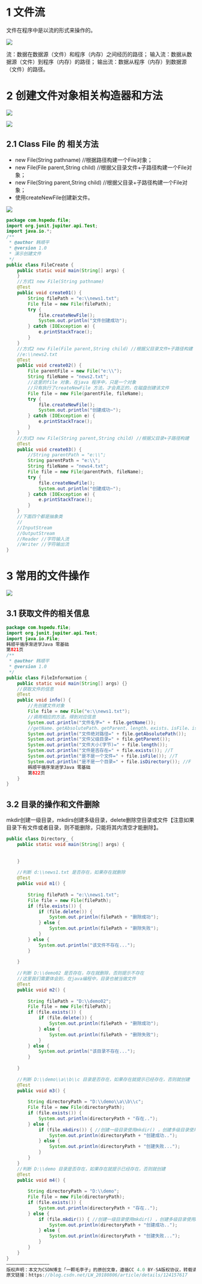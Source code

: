 # 1 文件流

文件在程序中是以流的形式来操作的。

![](https://img-blog.csdnimg.cn/adf497d631fe4ee4b1ba7251ad891b4f.png?x-oss-process=image/watermark,type_d3F5LXplbmhlaQ,shadow_50,text_Q1NETiBA5aWI5pav5p2O5YWI55Sf,size_19,color_FFFFFF,t_70,g_se,x_16)

流：数据在数据源（文件）和程序（内存）之间经历的路径；
输入流：数据从数据源（文件）到程序（内存）的路径；
输出流：数据从程序（内存）到数据源（文件）的路径。


# 2 创建文件对象相关构造器和方法

![](https://img-blog.csdnimg.cn/a62db3db08a54f7bb37af74bc9b1bb7a.png?x-oss-process=image/watermark,type_d3F5LXplbmhlaQ,shadow_50,text_Q1NETiBA5aWI5pav5p2O5YWI55Sf,size_12,color_FFFFFF,t_70,g_se,x_16)

![](https://img-blog.csdnimg.cn/07ccb499d608415ca5b15f0837cb4f71.png?x-oss-process=image/watermark,type_d3F5LXplbmhlaQ,shadow_50,text_Q1NETiBA5aWI5pav5p2O5YWI55Sf,size_7,color_FFFFFF,t_70,g_se,x_16)


## 2.1 Class File 的 相关方法

- new File(String pathname) //根据路径构建一个File对象；
- new File(File parent,String child) //根据父目录文件+子路径构建一个File对象；
- new File(String parent,String child) //根据父目录+子路径构建一个File对象；
- 使用createNewFile创建新文件。

![](image/Pasted%20image%2020230425150201.png)

```java
package com.hspedu.file;
import org.junit.jupiter.api.Test;
import java.io.*;
/**
 * @author 韩顺平
 * @version 1.0
 * 演示创建文件
 */
public class FileCreate {
    public static void main(String[] args) {
    }
    //方式1 new File(String pathname)
    @Test
    public void create01() {
        String filePath = "e:\\news1.txt";
        File file = new File(filePath);
        try {
            file.createNewFile();
            System.out.println("文件创建成功");
        } catch (IOException e) {
            e.printStackTrace();
        }
    }
    //方式2 new File(File parent,String child) //根据父目录文件+子路径构建
    //e:\\news2.txt
    @Test
    public void create02() {
        File parentFile = new File("e:\\");
        String fileName = "news2.txt";
        //这里的file 对象，在java 程序中，只是一个对象
        //只有执行了createNewFile 方法，才会真正的，在磁盘创建该文件
        File file = new File(parentFile, fileName);
        try {
            file.createNewFile();
            System.out.println("创建成功~");
        } catch (IOException e) {
            e.printStackTrace();
        }
    }
    //方式3 new File(String parent,String child) //根据父目录+子路径构建
    @Test
    public void create03() {
        //String parentPath = "e:\\";
        String parentPath = "e:\\";
        String fileName = "news4.txt";
        File file = new File(parentPath, fileName);
        try {
            file.createNewFile();
            System.out.println("创建成功~");
        } catch (IOException e) {
            e.printStackTrace();
        }
    }
    //下面四个都是抽象类
    //
    //InputStream
    //OutputStream
    //Reader //字符输入流
    //Writer //字符输出流
}
```


# 3 常用的文件操作

![](image/Pasted%20image%2020230422212530.png)

## 3.1 获取文件的相关信息

```java
package com.hspedu.file;
import org.junit.jupiter.api.Test;
import java.io.File;
韩顺平循序渐进学Java 零基础
第821页
/**
 * @author 韩顺平
 * @version 1.0
 */
public class FileInformation {
    public static void main(String[] args) {}
    //获取文件的信息
    @Test
    public void info() {
        //先创建文件对象
        File file = new File("e:\\news1.txt");
        //调用相应的方法，得到对应信息
        System.out.println("文件名字=" + file.getName());
        //getName、getAbsolutePath、getParent、length、exists、isFile、isDirectory
        System.out.println("文件绝对路径=" + file.getAbsolutePath());
        System.out.println("文件父级目录=" + file.getParent());
        System.out.println("文件大小(字节)=" + file.length());
        System.out.println("文件是否存在=" + file.exists()); //T
        System.out.println("是不是一个文件=" + file.isFile()); //T
        System.out.println("是不是一个目录=" + file.isDirectory()); //F
        韩顺平循序渐进学Java 零基础
        第822页
    }
}
```


## 3.2 目录的操作和文件删除
 mkdir创建一级目录，mkdirs创建多级目录，delete删除空目录或文件【注意如果目录下有文件或者目录，则不能删除，只能将其内清空才能删除】。

```JAVA
public class Directory_ {
    public static void main(String[] args) {
 
        
    }
 
    //判断 d:\\news1.txt 是否存在，如果存在就删除
    @Test
    public void m1() {
 
        String filePath = "e:\\news1.txt";
        File file = new File(filePath);
        if (file.exists()) {
            if (file.delete()) {
                System.out.println(filePath + "删除成功");
            } else {
                System.out.println(filePath + "删除失败");
            }
        } else {
            System.out.println("该文件不存在...");
        }
 
    }
 
    //判断 D:\\demo02 是否存在，存在就删除，否则提示不存在
    //这里我们需要体会到，在java编程中，目录也被当做文件
    @Test
    public void m2() {
 
        String filePath = "D:\\demo02";
        File file = new File(filePath);
        if (file.exists()) {
            if (file.delete()) {
                System.out.println(filePath + "删除成功");
            } else {
                System.out.println(filePath + "删除失败");
            }
        } else {
            System.out.println("该目录不存在...");
        }
 
    }
 
    //判断 D:\\demo\\a\\b\\c 目录是否存在，如果存在就提示已经存在，否则就创建
    @Test
    public void m3() {
 
        String directoryPath = "D:\\demo\\a\\b\\c";
        File file = new File(directoryPath);
        if (file.exists()) {
            System.out.println(directoryPath + "存在..");
        } else {
            if (file.mkdirs()) { //创建一级目录使用mkdir() ，创建多级目录使用mkdirs()
                System.out.println(directoryPath + "创建成功..");
            } else {
                System.out.println(directoryPath + "创建失败...");
            }
        }
    }
    //判断 D:\\demo 目录是否存在，如果存在就提示已经存在，否则就创建
    @Test
    public void m4() {
 
        String directoryPath = "D:\\demo";
        File file = new File(directoryPath);
        if (file.exists()) {
            System.out.println(directoryPath + "存在..");
        } else {
            if (file.mkdir()) { //创建一级目录使用mkdir() ，创建多级目录使用mkdirs()
                System.out.println(directoryPath + "创建成功..");
            } else {
                System.out.println(directoryPath + "创建失败...");
            }
        }
    }
}
————————————————
版权声明：本文为CSDN博主「一颗毛李子」的原创文章，遵循CC 4.0 BY-SA版权协议，转载请附上原文出处链接及本声明。
原文链接：https://blog.csdn.net/LW_20180806/article/details/124157617
```